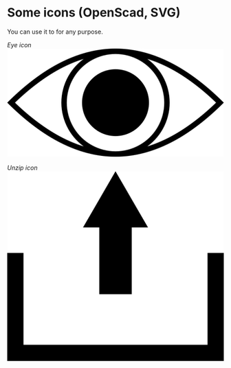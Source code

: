 # Some icons (OpenScad, SVG)

You can use it to for any purpose.

*Eye icon*  
![Eye icon](eye/eye.png)

*Unzip icon*  
![Unzip icon](unzip/unzip.png)